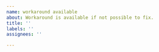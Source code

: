 ```yaml
---
name: workaround available
about: Workaround is available if not possible to fix.
title: ''
labels: ''
assignees: ''

---
```



